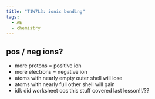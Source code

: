 ```yaml
---
title: "T1W7L3: ionic bonding"
tags:
  - AE
  - chemistry
---
```


## pos / neg ions?

- more protons = positive ion
- more electrons = negative ion
- atoms with nearly empty outer shell will lose
- atoms with nearly full other shell will gain
- idk did worksheet cos this stuff covered last lesson!!/??
